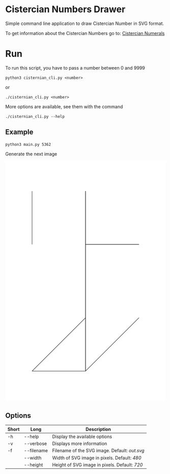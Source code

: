 # Cistercian Numbers Drawer

Simple command line application to draw Cistercian Number in SVG format.

To get information about the Cistercian Numbers go to: 
[Cistercian Numerals](https://en.wikipedia.org/wiki/Cistercian_numerals)

# Run
To run this script, you have to pass a number between 0 and 9999 

```commandline
python3 cisternian_cli.py <number>
```
or
```commandline
./cisternian_cli.py <number>
```

More options are available, see them with the command

```commandline
./cisternian_cli.py --help
```

## Example
```commandline
python3 main.py 5362
```
Generate the next image

![5362 Cistercian numeral](docs/test.svg)

## Options

| **Short** | **Long**   | **Description**                               |
|-----------|------------|-----------------------------------------------|
| -h        | --help     | Display the available options                 |
| -v        | --verbose  | Displays more information                     |
| -f        | --filename | Filename of the SVG image. Default: *out.svg* |
|           | --width    | Width of SVG image in pixels. Default: *480*  |
|           | --height   | Height of SVG image in pixels. Default: *720* |
